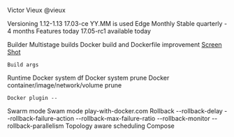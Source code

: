 Victor Vieux
@vieux

Versioning
	1.12-1.13 17.03-ce
	YY.MM is used
	Edge Monthly
	Stable quarterly - 4 months
	Features today 17.05-rc1 available today

Builder
	Multistage builds
	Docker build and Dockerfile improvement
	[Screen Shot]('multi-stage-pic.png')

	Build args
Runtime
	Docker system df
	Docker system prune
	Docker container/image/network/volume prune

	Docker plugin --
Swarm mode
	Swam mode play-with-docker.com
	Rollback
		--rollback-delay
		--rollback-failure-action
		--rollback-max-failure-ratio
		--rollback-monitor
		--rollback-parallelism
	Topology aware scheduling
Compose
